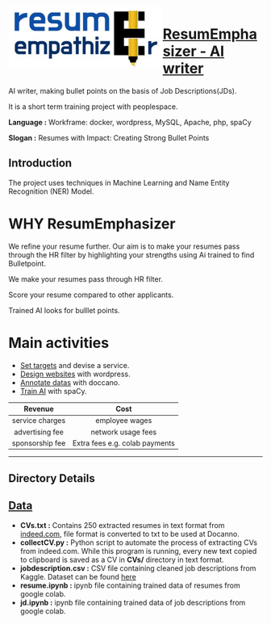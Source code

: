 <img src="https://github.com/hyun-hyang/ResumEmphasizer/blob/main/logo/logo%20ver.2.png" align="left" hspace="1" vspace="1" width="304" height="120">



# [ResumEmphasizer - AI writer](http://44.227.122.114/)



AI writer, making bullet points on the basis of Job Descriptions(JDs).

It is a short term training project with peoplespace.


**Language :** Workframe: docker, wordpress, MySQL, Apache, php, spaCy

**Slogan :** Resumes with Impact: Creating Strong Bullet Points


## Introduction
The project uses techniques in Machine Learning and Name Entity Recognition (NER) Model.

# **WHY ResumEmphasizer**

We refine your resume further. Our aim is to make your resumes pass through the HR filter by highlighting your strengths using Ai trained to find Bulletpoint.

We make your resumes pass through HR filter.

Score your resume compared to other applicants.

Trained AI looks for bulllet points.

# Main activities
* [Set targets](https://github.com/hyun-hyang/ResumEmphasizer/tree/main/Persona) and devise a service.
* [Design websites](http://44.227.122.114/) with wordpress.
* [Annotate datas](https://github.com/hyun-hyang/ResumEmphasizer/tree/main/Data_annoctated) with doccano.
* [Train AI](https://github.com/hyun-hyang/ResumEmphasizer/tree/main/trained_data)  with spaCy.

| Revenue | Cost |
|:--:|:--:|
|  service charges | employee wages       |
|  advertising fee | network usage fees       |
|  sponsorship fee | Extra fees e.g. colab payments       |
___

## Directory Details

## [Data](https://github.com/prateekguptaiiitk/Resume_Classifier/tree/develop/Data)

- **CVs.txt :** Contains 250 extracted resumes in text format from [indeed.com](https://www.indeed.com), file format is converted to txt to be used at Docanno.
- **collectCV.py :** Python script to automate the process of extracting CVs from indeed.com. While this program is running, every new text copied to clipboard is saved as a CV in **CVs/** directory in text format.
- **jobdescription.csv :** CSV file containing cleaned job descriptions from Kaggle. Dataset can be found [here](https://www.kaggle.com/c/job-salary-prediction/data)
- **resume.ipynb :** ipynb file containing trained data of resumes from google colab.
- **jd.ipynb :** ipynb file containing trained data of job descriptions from google colab.

